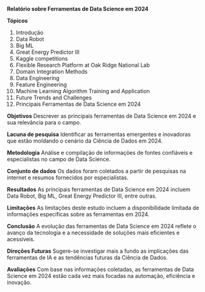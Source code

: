**Relatório sobre Ferramentas de Data Science em 2024**

**Tópicos**
1. Introdução
2. Data Robot
3. Big ML
4. Great Energy Predictor III
5. Kaggle competitions
6. Flexible Research Platform at Oak Ridge National Lab
7. Domain Integration Methods
8. Data Engineering
9. Feature Engineering
10. Machine Learning Algorithm Training and Application
11. Future Trends and Challenges
12. Principais Ferramentas de Data Science em 2024

**Objetivos**
Descrever as principais ferramentas de Data Science em 2024 e sua relevância para o campo.

**Lacuna de pesquisa**
Identificar as ferramentas emergentes e inovadoras que estão moldando o cenário da Ciência de Dados em 2024.

**Metodologia**
Análise e compilação de informações de fontes confiáveis e especialistas no campo de Data Science.

**Conjunto de dados**
Os dados foram coletados a partir de pesquisas na internet e resumos fornecidos por especialistas.

**Resultados**
As principais ferramentas de Data Science em 2024 incluem Data Robot, Big ML, Great Energy Predictor III, entre outras.

**Limitações**
As limitações deste estudo incluem a disponibilidade limitada de informações específicas sobre as ferramentas em 2024.

**Conclusão**
A evolução das ferramentas de Data Science em 2024 reflete o avanço da tecnologia e a necessidade de soluções mais eficientes e acessíveis.

**Direções Futuras**
Sugere-se investigar mais a fundo as implicações das ferramentas de IA e as tendências futuras da Ciência de Dados.

**Avaliações**
Com base nas informações coletadas, as ferramentas de Data Science em 2024 estão cada vez mais focadas na automação, eficiência e inovação.